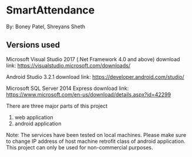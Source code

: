 # SmartAttendance

By: Boney Patel, Shreyans Sheth

## Versions used
Microsoft Visual Studio 2017 (.Net Framework 4.0 and above)
download link: https://visualstudio.microsoft.com/downloads/

Android Studio 3.2.1
download link: https://developer.android.com/studio/

Microsoft SQL Server 2014 Express
download link: https://www.microsoft.com/en-us/download/details.aspx?id=42299

There are three major parts of this project
1. web application
2. android application

Note: The services have been tested on local machines. Please make sure to change IP address of host machine retrofit class of android application.
This project can only be used for non-commercial purposes.
